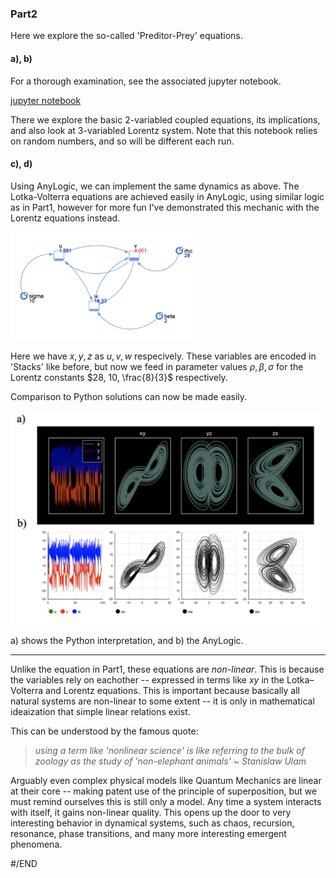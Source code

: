 ### Part2

Here we explore the so-called 'Preditor-Prey' equations.

#### a), b)

For a thorough examination, see the associated jupyter notebook.

[jupyter notebook](part1.ipynb)

There we explore the basic 2-variabled coupled equations, its implications, and also look at 3-variabled Lorentz system. Note that this notebook relies on random numbers, and so will be different each run.

#### c), d)

Using AnyLogic, we can implement the same dynamics as above. The  Lotka-Volterra equations are achieved easily in AnyLogic, using similar logic as in Part1, however for more fun I've demonstrated this mechanic with the Lorentz equations instead.

<img src="any2.png" width="300">

Here we have $x, y, z$ as $u, v, w$ respecively. These variables are encoded in 'Stacks' like before, but now we feed in parameter values $\rho, \beta, \sigma$ for the Lorentz constants $28, 10, \frac{8}{3}$ respectively.

Comparison to Python solutions can now be made easily.

<img src="any3.png" width="500">

a) shows the Python interpretation, and b) the AnyLogic.

-------------

Unlike the equation in Part1, these equations are *non-linear*. This is because the variables rely on eachother -- expressed in terms like $xy$ in the Lotka–Volterra and Lorentz equations. This is important because basically all natural systems are non-linear to some extent -- it is only in mathematical ideaization that simple linear relations exist. 

This can be understood by the famous quote:

>*using a term like 'nonlinear science' is like referring to the bulk of zoology as the study of 'non-elephant animals' ~ Stanislaw Ulam*

Arguably even complex physical models like Quantum Mechanics are linear at their core -- making patent use of the principle of superposition, but we must remind ourselves this is still only a model. Any time a system interacts with itself, it gains non-linear quality. This opens up the door to very interesting behavior in dynamical systems, such as chaos, recursion, resonance, phase transitions, and many more interesting emergent phenomena.

#/END

